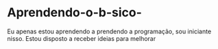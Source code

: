 # Aprendendo-o-b-sico-
Eu apenas estou aprendendo a prendendo a programação, sou iniciante nisso. Estou disposto a receber ideias para melhorar 
